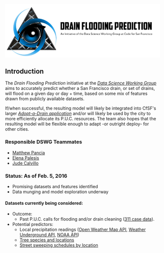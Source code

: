 ![](drain-flooding-prediction_data-science.jpg)

## Introduction

The *Drain Flooding Prediction* initiative at the [*Data Science Working Group*](https://github.com/sfbrigade/data-science-wg) aims to accurately predict whether a San Francisco drain, or set of drains, will flood on a given day or day + time, based on some mix of features drawn from publicly available datasets.  

If/when successful, the resulting model will likely be integrated into CfSF's larger [*Adopt-a-Drain application*](https://github.com/sfbrigade/adopt-a-drain/) and/or will likely be used by the city to more efficiently allocate its P.U.C. resources. The team also hopes that the resulting model will be flexible enough to adapt -or outright deploy- for other cities.  

### Responsible DSWG Teammates

+ [Matthew Pancia](http://bit.ly/1PFuA8k)
+ [Elena Palesis](http://bit.ly/1mgjXl4)
+ [Jude Calvillo](http://linkd.in/1BGeytb)

### Status: As of Feb. 5, 2016

+ Promising datasets and features identified
+ Data munging and model exploration underway

#### Datasets currently being considered:
+ Outcome: 
    - Past P.U.C. calls for flooding and/or drain cleaning ([311 case data](https://data.sfgov.org/City-Infrastructure/Case-Data-from-San-Francisco-311-SF311-/vw6y-z8j6)).
+ Potential predictors:
    - Local precipitation readings ([Open Weather Map API](http://openweathermap.org/), [Weather Underground API](http://www.wunderground.com/weather/api), [NOAA API](http://www.ncdc.noaa.gov/cdo-web/webservices/v2))
    - [Tree species and locations](https://data.sfgov.org/City-Infrastructure/Street-Tree-List/tkzw-k3nq)
    - [Street sweeping schedules by location](https://data.sfgov.org/City-Infrastructure/Street-Sweeper-Scheduled-Routes-Zipped-Shapefile-F/wwci-6uqu)

